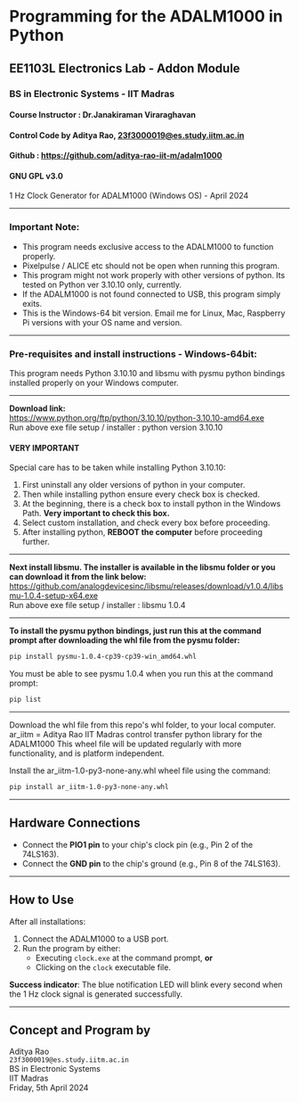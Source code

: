 # Programming for the ADALM1000 in Python
## EE1103L Electronics Lab - Addon Module
### BS in Electronic Systems - IIT Madras
#### Course Instructor : Dr.Janakiraman Viraraghavan
#### Control Code by Aditya Rao, 23f3000019@es.study.iitm.ac.in
#### Github : https://github.com/aditya-rao-iit-m/adalm1000
#### GNU GPL v3.0

1 Hz Clock Generator for ADALM1000 (Windows OS) - April 2024  

---

### Important Note:
- This program needs exclusive access to the ADALM1000 to function properly.  
- Pixelpulse / ALICE etc should not be open when running this program.  
- This program might not work properly with other versions of python. Its tested on Python ver 3.10.10 only, currently.  
- If the ADALM1000 is not found connected to USB, this program simply exits.  
- This is the Windows-64 bit version. Email me for Linux, Mac, Raspberry Pi versions with your OS name and version.  

---

### Pre-requisites and install instructions - Windows-64bit:
This program needs Python 3.10.10 and libsmu with pysmu python bindings installed properly on your Windows computer.

---

**Download link:**  
https://www.python.org/ftp/python/3.10.10/python-3.10.10-amd64.exe  
Run above exe file setup / installer : python version 3.10.10  

#### VERY IMPORTANT
Special care has to be taken while installing Python 3.10.10:  
1. First uninstall any older versions of python in your computer.  
2. Then while installing python ensure every check box is checked.  
3. At the beginning, there is a check box to install python in the Windows Path. **Very important to check this box.**  
4. Select custom installation, and check every box before proceeding.  
5. After installing python, **REBOOT the computer** before proceeding further.  

---

**Next install libsmu. The installer is available in the libsmu folder or you can download it from the link below:**  
https://github.com/analogdevicesinc/libsmu/releases/download/v1.0.4/libsmu-1.0.4-setup-x64.exe  
Run above exe file setup / installer : libsmu 1.0.4  

---

**To install the pysmu python bindings, just run this at the command prompt after downloading the whl file from the pysmu folder:**
```bash
pip install pysmu-1.0.4-cp39-cp39-win_amd64.whl
```

You must be able to see pysmu 1.0.4 when you run this at the command prompt:
```bash
pip list
```
---

Download the whl file from this repo's whl folder, to your local computer.
ar_iitm = Aditya Rao IIT Madras control transfer python library for the ADALM1000
This wheel file will be updated regularly with more functionality, and is platform independent.

Install the ar_iitm-1.0-py3-none-any.whl wheel file using the command:

```bash
pip install ar_iitm-1.0-py3-none-any.whl
```
---
## Hardware Connections
- Connect the **PIO1 pin** to your chip's clock pin (e.g., Pin 2 of the 74LS163).  
- Connect the **GND pin** to the chip's ground (e.g., Pin 8 of the 74LS163).  

---

## How to Use
After all installations:  
1. Connect the ADALM1000 to a USB port.  
2. Run the program by either:  
   - Executing `clock.exe` at the command prompt, **or**  
   - Clicking on the `clock` executable file.  

**Success indicator**: The blue notification LED will blink every second when the 1 Hz clock signal is generated successfully.  

---

## Concept and Program by
Aditya Rao  
`23f3000019@es.study.iitm.ac.in`  
BS in Electronic Systems  
IIT Madras  
Friday, 5th April 2024  




